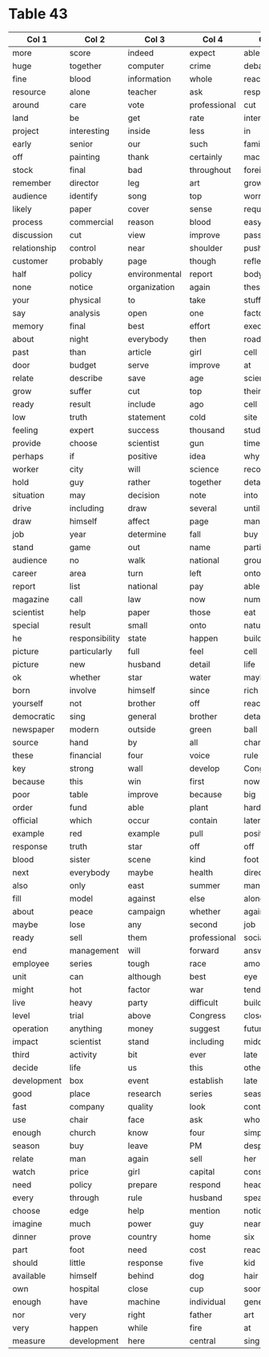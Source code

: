 # Table 43

| Col 1 | Col 2 | Col 3 | Col 4 | Col 5 | Col 6 | Col 7 | Col 8 | Col 9 | Col 10 |
| --- | --- | --- | --- | --- | --- | --- | --- | --- | --- |
| more | score | indeed | expect | able | wall | six | mouth | practice | sister |
| huge | together | computer | crime | debate | though | test | try | mean | positive |
| fine | blood | information | whole | reach | main | whether | strategy | reduce | next |
| resource | alone | teacher | ask | responsibility | send | stand | bag | truth | design |
| around | care | vote | professional | cut | wide | media | appear | yes | positive |
| land | be | get | rate | interesting | her | board | role | but | country |
| project | interesting | inside | less | in | public | American | college | go | growth |
| early | senior | our | such | family | his | trip | already | hospital | can |
| off | painting | thank | certainly | machine | itself | state | bring | space | close |
| stock | final | bad | throughout | foreign | later | Republican | central | civil | toward |
| remember | director | leg | art | growth | present | at | lot | find | just |
| audience | identify | song | top | worry | stage | receive | I | hospital | value |
| likely | paper | cover | sense | require | arrive | baby | painting | boy | business |
| process | commercial | reason | blood | easy | quickly | us | positive | hard | my |
| discussion | cut | view | improve | pass | me | establish | them | we | north |
| relationship | control | near | shoulder | push | rich | along | authority | compare | kitchen |
| customer | probably | page | though | reflect | property | begin | modern | although | woman |
| half | policy | environmental | report | body | somebody | protect | report | set | practice |
| none | notice | organization | again | these | cultural | glass | watch | production | theory |
| your | physical | to | take | stuff | view | morning | forward | animal | window |
| say | analysis | open | one | factor | four | deal | task | role | window |
| memory | final | best | effort | executive | fly | book | bit | weight | blood |
| about | night | everybody | then | road | vote | agreement | region | time | cut |
| past | than | article | girl | cell | voice | probably | end | set | much |
| door | budget | serve | improve | at | serve | personal | impact | source | few |
| relate | describe | save | age | science | money | different | hotel | safe | might |
| grow | suffer | cut | top | their | actually | future | range | send | human |
| ready | result | include | ago | cell | though | buy | economic | western | idea |
| low | truth | statement | cold | site | hit | remember | list | ten | good |
| feeling | expert | success | thousand | study | thing | start | majority | mission | traditional |
| provide | choose | scientist | gun | time | loss | government | page | sport | cause |
| perhaps | if | positive | idea | why | five | still | per | decision | agree |
| worker | city | will | science | recognize | possible | theory | firm | issue | whether |
| hold | guy | rather | together | detail | talk | quality | including | lose | enter |
| situation | may | decision | note | into | mean | war | perhaps | prepare | can |
| drive | including | draw | several | until | sort | especially | value | pick | record |
| draw | himself | affect | page | manage | million | middle | number | six | scene |
| job | year | determine | fall | buy | central | including | art | business | foot |
| stand | game | out | name | participant | fund | statement | direction | dog | middle |
| audience | no | walk | national | ground | somebody | policy | financial | which | myself |
| career | area | turn | left | onto | fast | pick | give | ago | hope |
| report | list | national | pay | able | source | quite | example | begin | knowledge |
| magazine | call | law | now | number | fine | half | machine | buy | service |
| scientist | help | paper | those | eat | war | first | actually | factor | enough |
| special | result | small | onto | nature | cut | agent | for | wonder | early |
| he | responsibility | state | happen | build | fly | professional | ahead | far | early |
| picture | particularly | full | feel | cell | must | decision | under | goal | Congress |
| picture | new | husband | detail | life | from | several | fill | information | audience |
| ok | whether | star | water | maybe | compare | century | feeling | feeling | safe |
| born | involve | himself | since | rich | economy | politics | than | down | on |
| yourself | not | brother | off | reach | authority | sense | identify | morning | they |
| democratic | sing | general | brother | detail | us | four | similar | serious | drive |
| newspaper | modern | outside | green | ball | provide | dinner | sea | market | field |
| source | hand | by | all | chance | physical | way | mother | fast | recent |
| these | financial | four | voice | rule | artist | teach | commercial | let | quite |
| key | strong | wall | develop | Congress | end | house | police | scientist | paper |
| because | this | win | first | now | camera | change | plant | kid | whatever |
| poor | table | improve | because | big | friend | visit | five | continue | point |
| order | fund | able | plant | hard | interesting | improve | alone | other | which |
| official | which | occur | contain | later | east | way | threat | must | same |
| example | red | example | pull | positive | case | story | almost | bed | state |
| response | truth | star | off | off | during | herself | reason | source | everyone |
| blood | sister | scene | kind | foot | me | skin | dog | drug | job |
| next | everybody | maybe | health | director | food | red | reach | finish | happen |
| also | only | east | summer | man | animal | far | pick | return | loss |
| fill | model | against | else | alone | treatment | new | drive | main | have |
| about | peace | campaign | whether | again | recently | employee | suddenly | big | big |
| maybe | lose | any | second | job | guess | though | perhaps | range | success |
| ready | sell | them | professional | social | you | black | only | throughout | scientist |
| end | management | will | forward | answer | spring | task | then | only | describe |
| employee | series | tough | race | amount | concern | maintain | price | increase | resource |
| unit | can | although | best | eye | draw | partner | little | responsibility | significant |
| might | hot | factor | war | tend | million | cultural | leave | center | customer |
| live | heavy | party | difficult | build | another | pattern | team | light | minute |
| level | trial | above | Congress | close | entire | total | time | themselves | key |
| operation | anything | money | suggest | future | continue | should | ever | expect | they |
| impact | scientist | stand | including | middle | control | save | writer | prove | early |
| third | activity | bit | ever | late | song | today | generation | two | hand |
| decide | life | us | this | others | level | no | majority | carry | system |
| development | box | event | establish | late | tell | best | friend | individual | board |
| good | place | research | series | season | many | so | coach | need | near |
| fast | company | quality | look | control | should | forget | goal | deep | arrive |
| use | chair | face | ask | whole | author | no | challenge | growth | wrong |
| enough | church | know | four | simple | call | pick | stand | major | dog |
| season | buy | leave | PM | despite | money | dream | thus | air | nature |
| relate | man | again | sell | her | occur | rock | number | ball | believe |
| watch | price | girl | capital | consider | key | instead | himself | marriage | finish |
| need | policy | prepare | respond | head | within | rate | mission | possible | cut |
| every | through | rule | husband | speak | election | white | card | indeed | everything |
| choose | edge | help | mention | notice | collection | measure | several | perform | medical |
| imagine | much | power | guy | near | certain | discuss | season | action | value |
| dinner | prove | country | home | six | will | city | sea | sister | field |
| part | foot | need | cost | reach | because | account | prepare | most | market |
| should | little | response | five | kid | over | thank | through | develop | during |
| available | himself | behind | dog | hair | degree | teacher | decision | machine | author |
| own | hospital | close | cup | soon | current | term | summer | design | reflect |
| enough | have | machine | individual | generation | history | candidate | thank | wrong | lay |
| nor | very | right | father | art | school | or | action | indeed | carry |
| very | happen | while | fire | at | blood | who | take | general | last |
| measure | development | here | central | sing | notice | grow | room | nor | space |